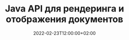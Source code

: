 ---
############################# Static ############################
layout: "product"
date: 2022-02-23T12:00:00+02:00
draft: false

product: "Viewer"
product_tag: "viewer"
platform: "Java"
platform_tag: "java"

############################# Head ############################
head_title: "Java Document Viewer API для PDF Word Excel HTML изображения и сообщения электронной почты"
head_description: "Просмотрщик документов Java и API рендеринга файлов. Добавить средство просмотра PDF, средство просмотра Word, средство просмотра Excel, средство просмотра изображений, средство просмотра HTML, средство просмотра электронной почты в приложениях Java."

############################# Header ############################
title: "Java API для рендеринга и отображения документов"
description: "Библиотека средства просмотра документов для разработки приложений Java, которые изначально отображают, просматривают и манипулируют многоформатными документами, поддерживающими более 170 форматов файлов."
button:
    enable: true
    icon: "fas fa-arrow-down"
    label: "Скачать бесплатную пробную версию"
    link: "https://downloads.groupdocs.com/viewer/java"

############################# SubMenu ############################
submenu:
    enable: true
    
    left:
        img_alt: "GroupDocs.Viewer for Java"
        image: "/border/groupdocs-viewer-java.svg"
        product: "GroupDocs.Viewer"
        platform: "Java"

    middle:
        button:
            # button loop
            - link: "#overview"
              text: "Обзор"

            # button loop
            - link: "#features"
              text: "Функции"

            # button loop
            - link: "#support"
              text: "Support"

            # button loop
            - link: "https://products.groupdocs.app/viewer"
              text: "Live Demo"

            # button loop
            - link: "https://purchase.groupdocs.com/pricing/viewer/java"
              text: "Pricing"

    right:
        link_download: "https://downloads.groupdocs.com/viewer/java"
        link_learn: "https://docs.groupdocs.com/viewer/java/"
        link_buy: "https://purchase.groupdocs.com"

############################# Обзор ############################
overview:
    enable: true
    content: |
      GroupDocs.Viewer для Java сочетает в себе мощный набор API-интерфейсов для просмотра документов для отображения изображений и форматов документов в ваших приложениях Java без необходимости установки дополнительного программного обеспечения. Он изначально растрирует документы и преобразует их в SVG+HTML+CSS, чтобы улучшить качество просмотра документов, обеспечивая при этом истинный текст и высокое качество вывода. Используя API рендеринга документов, вы сможете быстро просматривать PDF, HTML, XML, Microsoft Office Word, рабочие листы Excel, презентации PowerPoint, электронные письма Outlook, диаграммы Visio, Project, метафайлы, изображения и различные другие форматы файлов с легкостью и меньшими опасностями программирования. Он также может отображать файлы, защищенные паролем, и позволяет получить представление документа в виде HTML, изображения или формы PDF после рендеринга. Наша библиотека для просмотра файлов легко настраивается, так как позволяет отображать весь документ или отображать его частично для ускорения процесса. С помощью API GroupDocs.Viewer для Java вы можете просматривать страницы, определенный диапазон ячеек в электронной таблице или даже визуализировать отдельный слой документа в таких форматах, как PDF и CAD.  
        
      GroupDocs.Viewer for Java API позволяет отображать документы с аннотациями или комментариями или без них для поддерживаемых форматов файлов. Он также позволяет добавлять каталоги пользовательских шрифтов и извлекать основную информацию о документе, такую ​​как тип файла, расширение, имя, количество страниц и т. д.
        
      GroupDocs.Viewer для Java совместим со всеми версиями Java и поддерживает популярные операционные системы (Windows, линукс, macOS), способные запускать среду выполнения Java.
    tabs:
      enable: true     
      
      ## TAB ONE ##
      tab_one:
        description: |
          Ниже приводится обзор GroupDocs.Viewer для Java:

        right:
          enable: true
          icon: "fab fa-html5"
          title: "Обзор"
          content: |
            * Показать более 50 типов документов
            * Получить HTML, изображение, PDF-версию
            * Повернуть и изменить порядок
            * Применить водяной знак
            * Кэш для быстрого процесса
            * Добавить пользовательские шрифты
            * Применение стандартов кодирования
            * Пользовательский обработчик входных данных
            * Рендеринг с отслеживанием изменений
            * Отобразить как адаптивный HTML
            * Рендеринг слоев PDF и CAD
            * Рендеринг защищенных файлов
      
      ## TAB TWO ##
      tab_two:
        description: |
          GroupDocs.Viewer для Java поддерживает все популярные [форматы файлов документов](https://docs.groupdocs.com/viewer/java/supported-document-formats/), включая: Microsoft Office, изображения, диаграммы и многие другие.

        left:
          enable: true
          table:
            # table loop
            - title: "Microsoft Office"
              content: |
                * **Word:** DOC, DOCX, DOCM, DOT, DOTX, DOTM, RTF, TXT
                * **Excel:** XLS, XLSX, XLSM, XLSB, XLTM, XLT, XLTM, XLTX, XLAM, SXC, SpreadsheetML
                * **PowerPoint:** PPT, PPTX, PPS, PPSX, PPSM, POT, POTM, POTX, PPTM
                * **Visio:** VSD, VDX, VSS, VSSX, VSX, VST, VSTX, VTX, VSDX, VDW, VSTM, VSSM, VSDM
                * **Project:** MPP, MPT, MPX
                * **Outlook:** MSG, EML, EMLX, PST, OST
                * **OneNote:** ONE

            # table loop
            - title: "Другие форматы"
              content: |
                * **PDF Formats:** PDF, TEX, XPS, OXPS
                * **OpenDocument:** ODT, OTT, ODS, ODP, OTP, OTS, ODG, OTG, FODP, FODG
                * **Delimiter-Separated Values:** CSV, TSV
                * **Web:** HTML, MHT, MHTML
                * **Metafile:** WMF, EMF, CGM, WMZ, EMZ
                * **PostScript:** PS, EPS
                * **Archives:** ZIP, TAR, BZ2, GZ, RAR, RAR5
                * **Various:** OBJ, EPUB, MOBI, DjVu, XML, VCF, VCARD, NUMBER, NSF

        right:
          enable: true
          table:
            # table loop
            - title: "Изображения, графики и диаграммы"
              content: |
                * **Images:** BMP, GIF, JPG, PNG, TIFF, multi-page TIFF, WebP, DNG, DIB, DCM
                * **Windows Icon:** ICO
                * **Scalable Vector Graphics:** SVG, CDR, CMX, IGS, SVGZ
                * **Jpeg2000:** JP2, J2C, J2K, JPC, JPF, JPX, JPM
                * **Adobe Photoshop:** PSD, PSB
                * **Printer Command Language:** PCL
                * **Stereo Lithography (3D Printing):** STL
                * **Industry Foundation Classes:** IFC
                * **Medical Imaging:** DICOM
                * **Plotter Documents:** PLT, HPG
                * **Autodesk Design Web Formats:** DWF, DWG
                * **AutoCAD Drawing:** DGN, DWT, IFC, STL, CF2
                * **ISFF-based DGN (V7):** DGN

            # table loop
            - title: "Форматы языков программирования"
              content: |
                * **C/C++/C# Files:** C, CC, CS, CPP, CXX, C#, H, HH, M, MM
                * **Java/JavaScript Files:** JAVA, JS, JSON, PROPERTIES
                * **Various:** VB, PHP, SQL, PL, PY, PV, RB, RST, SASS, SCALA, SCM, SCRIPT, AS, AS3, ASM, BAT, CMAKE, CSS, DIFF, ERB, GROOVY, HAML, LESS, LOG, M, MAKE, MD, ML, MM, SH, SML, VIM, YAML

      ## TAB THREE ##
      tab_three:
        description: |
          GroupDocs.Viewer for Java поддерживает следующие Операционные системы, Frameworks & Менеджер пакетовs:
        
        left:
          enable: true
          table:
            # table loop
            - icon: "fab fa-windows"
              title: "Операционные системы"
              content: |
                * Рабочий стол Microsoft Windows
                * Сервер Microsoft Windows
                * линукс
                * MacOS

            # table loop
            - icon: "fas fa-code"
              title: "Поддерживаемые платформы"
              content: |
                * Java 7 (1.7) и выше

        right:
          enable: true
          table:
            # table loop
            - icon: "fas fa-cogs"
              title: "Среды разработки"
              content: |
                * NetBeans
                * IntelliJ ИДЕЯ
                * Затмение
            # table loop
            - icon: "fas fa-tools"
              title: "Инструмент автоматизации сборки"
              content: |
                * Мавен

############################# Функции ############################
features:
    enable: true
    title: "GroupDocs.Viewer for Java Функции"

    feature:
      # feature loop
      - icon: "fas fa-copy"
        content: "Средство просмотра HTML, PDF, изображений, Word, Excel и других форматов документов"

      # feature loop
      - icon: "fas fa-eye"
        content: "Преобразование файлов чертежей AutoCAD (DWG) в формат SVG"

      # feature loop
      - icon: "fas fa-bolt"
        content: "Настройте цвет фона преобразованного файла"
      
      # feature loop
      - icon: "fas fa-file-powerpoint"
        content: "Rasterize and Конвертировать документы into SVG, HTML & CSS"

      # feature loop
      - icon: "fas fa-code"
        content: "Получите представление документов в формате HTML, изображения или PDF посредством рендеринга"

      # feature loop
      - icon: "fas fa-cloud"
        content: "Кэшированные версии документов для ускорения загрузки"

      # feature loop
      - icon: "fas fa-remove-format"
        content: "Настройка каталогов пользовательских шрифтов"

      # feature loop
      - icon: "fas fa-comment-slash"
        content: "Применение стандартов кодированияв Word, Excel и документы электронной почты"

      # feature loop
      - icon: "fas fa-location-arrow"
        content: "Удаленно отображать документы на FTP или в облачном хранилище"

      # feature loop
      - icon: "fas fa-border-all"
        content: "Удалить или сохранить аннотации и комментарии во время рендеринга"

      # feature loop
      - icon: "fas fa-wrench"
        content: "Отображение страниц документа как отдельных HTML-страниц"

      # feature loop
      - icon: "fas fa-columns"
        content: "Рендеринг скрытых слайдов и страниц и применение изменения порядка страниц к визуализируемому документу"

      # feature loop
      - icon: "fas fa-file-word"
        content: "Рендеринг диапазона страниц, определенных страниц или всех страниц в HTML"

      # feature loop
      - icon: "fas fa-envelope"
        content: "Отображение или скрытие комментариев к документу"

      # feature loop
      - icon: "fas fa-print"
        content: "Создание адаптивного HTML для некоторых форматов документов с помощью рендеринга"

      # feature loop
      - icon: "fas fa-file-archive"
        content: "Уменьшите результирующий размер файла отображаемого HTML, исключив шрифты"

      # feature loop
      - icon: "fas fa-lock"
        content: "Удалите комментарии, лишние пробелы и т. д., чтобы минимизировать вывод HTML и CSS."

      # feature loop
      - icon: "fas fa-file-code"
        content: "Используйте координаты исходного документа для чтения содержащегося текста"
      
      # feature loop
      - icon: "fas fa-fill-drip"
        content: "Показать/скрыть границу ячейки в листах Excel визуализированного вывода"

      # feature loop
      - icon: "fas fa-file-excel"
        content: "Визуализация определенного количества строк каждой страницы в листе Excel"

      # feature loop
      - icon: "fas fa-heading"
        content: "Визуализация модели и всех непустых макетов или определенного макета файла САПР"

      # feature loop
      - icon: "fas fa-project-diagram"
        content: "Визуализация элементов в файлах данных Outlook (OST/PST) в формате PDF"

      # feature loop
      - icon: "fas fa-cube"
        content: "Мозаичный рендеринг или рендеринг по координатам документов САПР в виде изображения, HTML или PDF"

      # feature loop
      - icon: "fab fa-uncharted"
        content: "Установите ограничения печати при рендеринге в PDF"

    больше_функций:
      # more_feature_loop
      - title: "Эффективный и надежный API для просмотра документов"
        content: |
          GroupDocs.Viewer для Java API можно использовать для просмотра, обработки и отображения документов более чем 150 различных форматов файлов. Это делается надежно и эффективно, сохраняя содержимое и структуру документа нетронутыми. В следующем примере показан уровень простоты, с которой GroupDocs.Viewer для API Java обрабатывает файл DOCX как файл изображения с помощью Java:
          
          ```java
          // Инициализировать средство просмотра
          Viewer viewer = new Viewer("sample.docx");
          // Создать параметры просмотра
          PdfViewOptions viewOptions = new PdfViewOptions();
          // Преобразование файла в PDF и проверка вывода в текущем каталоге
          viewer.view(viewOptions);
          ```
      # more_feature_loop
      - title: "Выполнение преобразований при рендеринге документов"
        content: "GroupDocs.Viewer for Java API предлагает различные параметры преобразования, которые можно применить к визуализируемому документу для более индивидуального просмотра и отображения. Вы можете поворачивать страницы, указав угол. Вы можете заказать отображаемые страницы. Применяйте определенный текст в качестве водяного знака к обработанным страницам или изображениям. С помощью API GroupDocs.Viewer для Java у вас также есть возможность добавлять пользовательские шрифты в отображаемый документ."

      # more_feature_loop
      - title: "Работа с вложениями электронной почты"
        content: "GroupDocs.Viewer for Java API позволяет получать определенные или все вложения электронной почты. Как только вы получите необходимые вложения электронной почты, вы можете преобразовать эти вложенные файлы в изображения или HTML."

############################# Support ############################
support:
    enable: true

############################# Solutions ############################
solutions:
    enable: true
    title: "GroupDocs.Viewer предлагает API для просмотра документов для других популярных сред разработки."

    solution:
        # solution loop
        - img_alt: "GroupDocs.Viewer for .NET"
          image: "/border/groupdocs-viewer-net.svg"
          product: "GroupDocs.Viewer"
          platform: ".NET"
          link: "/viewer/net/"

############################# Back to top ###############################
back_to_top:
  enable: true
---